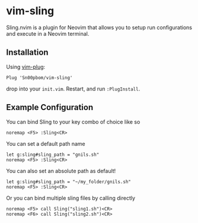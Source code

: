# vim-sling
Sling.nvim is a plugin for Neovim that allows you to setup run configurations and execute in a Neovim terminal.

## Installation
Using [vim-plug](https://github.com/junegunn/vim-plug):

```vim
Plug 'Sn00pbom/vim-sling'
```

drop into your `init.vim`. Restart, and run `:PlugInstall`.

## Example Configuration
You can bind Sling to your key combo of choice like so

```vim
noremap <F5> :Sling<CR>
```

You can set a default path name

```vim
let g:sling#sling_path = "gnils.sh"
noremap <F5> :Sling<CR>
```

You can also set an absolute path as default!

```vim
let g:sling#sling_path = "~/my_folder/gnils.sh"
noremap <F5> :Sling<CR>
```

Or you can bind multiple sling files by calling directly

```vim
noremap <F5> call Sling("sling1.sh")<CR>
noremap <F6> call Sling("sling2.sh")<CR>
```
